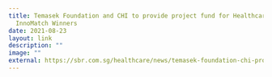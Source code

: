 ```yaml
---
title: Temasek Foundation and CHI to provide project fund for Healthcare
  InnoMatch Winners
date: 2021-08-23
layout: link
description: ""
image: ""
external: https://sbr.com.sg/healthcare/news/temasek-foundation-chi-provide-s12m-project-fund-healthcare-innomatch-winners
---
```

